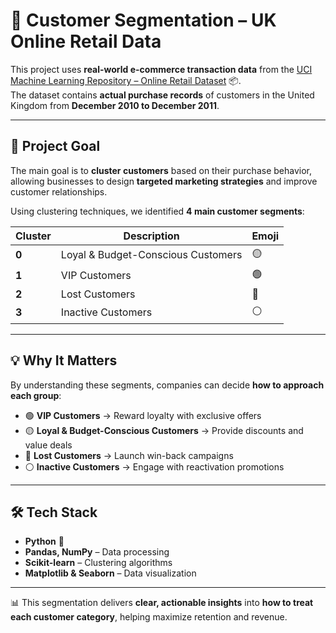 # 🛒 Customer Segmentation – UK Online Retail Data

This project uses **real-world e-commerce transaction data** from the [UCI Machine Learning Repository – Online Retail Dataset](https://www.kaggle.com/datasets/vijayuv/onlineretail) 📦.  
The dataset contains **actual purchase records** of customers in the United Kingdom from **December 2010 to December 2011**.

---

## 🎯 Project Goal  
The main goal is to **cluster customers** based on their purchase behavior, allowing businesses to design **targeted marketing strategies** and improve customer relationships.

Using clustering techniques, we identified **4 main customer segments**:

| Cluster | Description | Emoji |
|---------|-------------|-------|
| **0** | Loyal & Budget-Conscious Customers | 🟡 |
| **1** | VIP Customers | 🟢 |
| **2** | Lost Customers | 🔴 |
| **3** | Inactive Customers | ⚪️ |

---

## 💡 Why It Matters  
By understanding these segments, companies can decide **how to approach each group**:

- 🟢 **VIP Customers** → Reward loyalty with exclusive offers  
- 🟡 **Loyal & Budget-Conscious Customers** → Provide discounts and value deals  
- 🔴 **Lost Customers** → Launch win-back campaigns  
- ⚪️ **Inactive Customers** → Engage with reactivation promotions  

---

## 🛠 Tech Stack  
- **Python** 🐍  
- **Pandas, NumPy** – Data processing  
- **Scikit-learn** – Clustering algorithms  
- **Matplotlib & Seaborn** – Data visualization  

---

📊 This segmentation delivers **clear, actionable insights** into **how to treat each customer category**, helping maximize retention and revenue.
